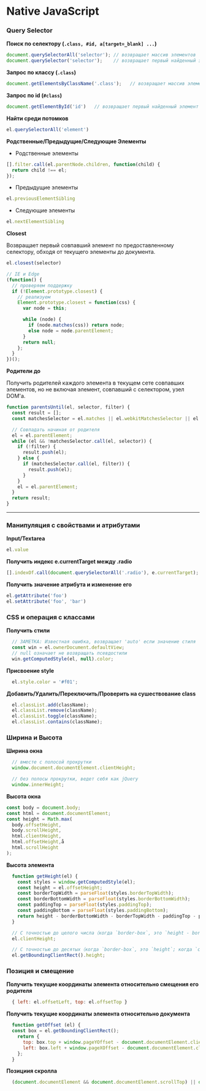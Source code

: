 # Native JavaScript

### Query Selector

__Поиск по селектору (```.class, #id, a[target=_blank] ...```)__

```javascript
document.querySelectorAll('selector'); // возвращает массив элементов
document.querySelector('selector');    // возвращает первый найденный элемент
```

__Запрос по классу (```.class```)__

```javascript
document.getElementsByClassName('.class');   // возвращает массив элементов
```

__Запрос по id (```#class```)__

```javascript
document.getElementById('id')   // возвращает первый найденный элемент
```

__Найти среди потомков__

```javascript
el.querySelectorAll('element')
```

__Родственные/Предыдущие/Следующие Элементы__

  + Родственные элементы

  ```javascript
  [].filter.call(el.parentNode.children, function(child) {
    return child !== el;
  });
  ```
  + Предыдущие элементы

  ```javascript
  el.previousElementSibling
  ```
  + Следующие элементы

  ```javascript
  el.nextElementSibling
  ```

__Closest__

Возвращает первый совпавший элемент по предоставленному селектору, обходя от текущего элементы до документа.

```javascript
el.closest(selector)

// IE и Edge
(function() {
  // проверяем поддержку
  if (!Element.prototype.closest) {
    // реализуем
    Element.prototype.closest = function(css) {
      var node = this;

      while (node) {
        if (node.matches(css)) return node;
        else node = node.parentElement;
      }
      return null;
    };
  }
})();
```

__Родители до__

Получить родителей каждого элемента в текущем сете совпавших элементов, но не включая элемент, совпавший с селектором, узел DOM'а.

```javascript
function parentsUntil(el, selector, filter) {
  const result = [];
  const matchesSelector = el.matches || el.webkitMatchesSelector || el.mozMatchesSelector || el.msMatchesSelector;

  // Совпадать начиная от родителя
  el = el.parentElement;
  while (el && !matchesSelector.call(el, selector)) {
    if (!filter) {
      result.push(el);
    } else {
      if (matchesSelector.call(el, filter)) {
        result.push(el);
      }
    }
    el = el.parentElement;
  }
  return result;
}
```

---

### Манипуляция с свойствами и атрибутами

__Input/Textarea__

```javascript
el.value
```

__Получить индекс e.currentTarget между .radio__

```javascript
[].indexOf.call(document.querySelectorAll('.radio'), e.currentTarget);
```

__Получить значение атрибута и изменение его__

```javascript
el.getAttribute('foo')
el.setAttribute('foo', 'bar')
```

### СSS и операция с классами

__Получить стили__

```javascript
  // ЗАМЕТКА: Известная ошибка, возвращает 'auto' если значение стиля 'auto'
  const win = el.ownerDocument.defaultView;
  // null означает не возвращать псевдостили
  win.getComputedStyle(el, null).color;
```

__Присвоение style__

```javascript
  el.style.color = '#f01';
```

__Добавить/Удалить/Переключить/Проверить на сушествование class__

```javascript
  el.classList.add(className);
  el.classList.remove(className);
  el.classList.toggle(className);
  el.classList.contains(className);
```

### Ширина и Высота

__Ширина окна__
```javascript
  // вместе с полосой прокрутки
  window.document.documentElement.clientHeight;

  // без полосы прокрутки, ведет себя как jQuery
  window.innerHeight;
```

__Высота окна__

```javascript
const body = document.body;
const html = document.documentElement;
const height = Math.max(
  body.offsetHeight,
  body.scrollHeight,
  html.clientHeight,
  html.offsetHeight,å
  html.scrollHeight
);
```

__Высота элемента__

```javascript
  function getHeight(el) {
    const styles = window.getComputedStyle(el);
    const height = el.offsetHeight;
    const borderTopWidth = parseFloat(styles.borderTopWidth);
    const borderBottomWidth = parseFloat(styles.borderBottomWidth);
    const paddingTop = parseFloat(styles.paddingTop);
    const paddingBottom = parseFloat(styles.paddingBottom);
    return height - borderBottomWidth - borderTopWidth - paddingTop - paddingBottom;
  }

  // С точностью до целого числа（когда `border-box`, это `height - border`; когда `content-box`, это `height + padding`）
  el.clientHeight;

  // С точностью до десятых（когда `border-box`, это `height`; когда `content-box`, это `height + padding + border`）
  el.getBoundingClientRect().height;
```

### Позиция и смещение

__Получить текущие координаты элемента относительно смещения его родителя__

```javascript
  { left: el.offsetLeft, top: el.offsetTop }
```

__Получить текущие координаты элемента относительно документа__

```javascript
  function getOffset (el) {
  const box = el.getBoundingClientRect();
    return {
      top: box.top + window.pageYOffset - document.documentElement.clientTop,
      left: box.left + window.pageXOffset - document.documentElement.clientLeft
    };
  }
```

__Позициия скролла__

```javascript
  (document.documentElement && document.documentElement.scrollTop) || document.body.scrollTop;
```